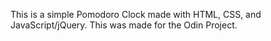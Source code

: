 This is a simple Pomodoro Clock made with HTML, CSS, and JavaScript/jQuery. This was made for the Odin Project.